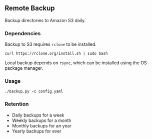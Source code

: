## Remote Backup

Backup directories to Amazon S3 daily.

### Dependencies

Backup to S3 requires `rclone` to be installed.

    curl https://rclone.org/install.sh | sudo bash

Local backup depends on `rsync`, which can be installed using the OS package manager.

### Usage

    ./backup.py -c config.yaml

### Retention

- Daily backups for a week
- Weekly backups for a month
- Monthly backups for an year
- Yearly backups for ever
